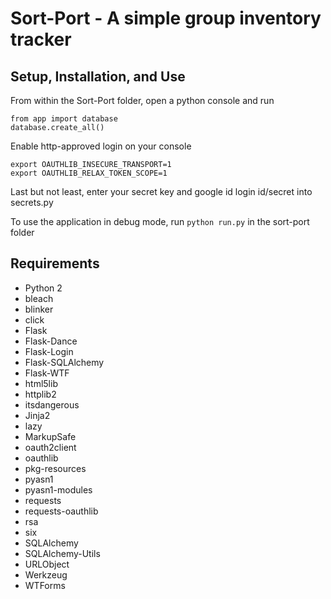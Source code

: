 # Sort-Port - A simple group inventory tracker


## Setup, Installation, and Use
  From within the Sort-Port folder, open a python console and run
  ```
from app import database
database.create_all()
  ```

  Enable http-approved login on your console
  ```
  export OAUTHLIB_INSECURE_TRANSPORT=1
export OAUTHLIB_RELAX_TOKEN_SCOPE=1
  ```
  
  Last but not least, enter your secret key and google id login id/secret into secrets.py 
  
  To use the application in debug mode, run ```python run.py``` in the sort-port folder

## Requirements
 * Python 2
 * bleach
 * blinker
 * click
 * Flask
 * Flask-Dance
 * Flask-Login
 * Flask-SQLAlchemy
 * Flask-WTF
 * html5lib
 * httplib2
 * itsdangerous
 * Jinja2
 * lazy
 * MarkupSafe
 * oauth2client
 * oauthlib
 * pkg-resources
 * pyasn1
 * pyasn1-modules
 * requests
 * requests-oauthlib
 * rsa
 * six
 * SQLAlchemy
 * SQLAlchemy-Utils
 * URLObject
 * Werkzeug
 * WTForms
